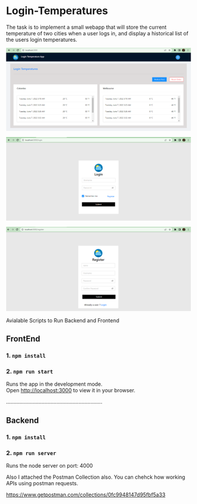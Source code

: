 # Login-Temperatures
The task is to implement a small webapp that will store the current temperature of two cities when a user logs in, and display a historical list of the users login temperatures.

![Login-Temperatures](https://github.com/newumal/Login-Temperatures/blob/master/Images/Layout.PNG)

![Login-Temperatures](https://github.com/newumal/Login-Temperatures/blob/master/Images/login.PNG)

![Login-Temperatures](https://github.com/newumal/Login-Temperatures/blob/master/Images/register.PNG)

Avialable Scripts to Run Backend and Frontend

## FrontEnd 

### 1. `npm install`
### 2. `npm run start`

Runs the app in the development mode.\
Open [http://localhost:3000](http://localhost:3000) to view it in your browser.


.................................................................
 

## Backend

### 1. `npm install`
### 2. `npm run server`

Runs the node server on port: 4000

Also I attached the Postman Collection also. You can chehck how working APIs using postman requests.

https://www.getpostman.com/collections/0fc9948147d95fbf5a33
